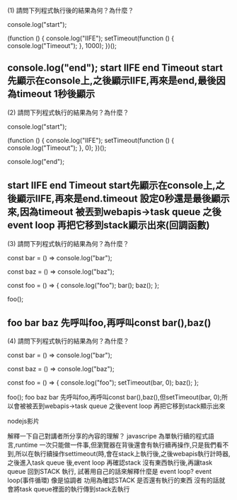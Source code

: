 (1) 請問下列程式執行後的結果為何？為什麼？

console.log("start");

(function () {
  console.log("IIFE");
  setTimeout(function () {
    console.log("Timeout");
  }, 1000);
})();

console.log("end");
start
IIFE
end
Timeout
start先顯示在console上,之後顯示IIFE,再來是end,最後因為timeout 1秒後顯示
------------------------------------------------
(2) 請問下列程式執行的結果為何？為什麼？

console.log("start");

(function () {
  console.log("IIFE");
  setTimeout(function () {
    console.log("Timeout");
  }, 0);
})();

console.log("end");

start
IIFE
end
Timeout
start先顯示在console上,之後顯示IIFE,再來是end.timeout 設定0秒還是最後顯示來,因為timeout 被丟到webapis->task queue
之後event loop 再把它移到stack顯示出來(回調函數)
------------------------------------------------
(3) 請問下列程式執行的結果為何？為什麼？

const bar = () => console.log("bar");

const baz = () => console.log("baz");

const foo = () => {
  console.log("foo");
  bar();
  baz();
};

foo();

foo
bar
baz
先呼叫foo,再呼叫const bar(),baz()
------------------------------------------------
(4) 請問下列程式執行的結果為何？為什麼？

const bar = () => console.log("bar");

const baz = () => console.log("baz");

const foo = () => {
  console.log("foo");
  setTimeout(bar, 0);
  baz();
};

foo();
foo
baz
bar
先呼叫foo,再呼叫const bar(),baz(),但setTimeout(bar, 0);所以會被被丟到webapis->task queue 之後event loop 再把它移到stack顯示出來


nodejs影片

解釋一下自己對講者所分享的內容的理解？
javascripe 為單執行續的程式語言,runtime 一次只能做一件事,但瀏覽器在背後還會有執行續再操作,只是我們看不到,所以在執行續操作settimeout(時,會在stack上執行後,之後webapis執行計時器,之後進入task queue 後,event loop 再確認stack 沒有東西執行後,再讓task queue 回到STACK 執行,
試著用自己的話來解釋什麼是 event loop?
event loop(事件循環) 像是協調者 功用為確認STACK 是否還有執行的東西 沒有的話就會將task queue裡面的執行傳到stack去執行